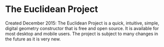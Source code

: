 # The Euclidean Project

Created December 2015: 
The Euclidean Project is a quick, intuitive, simple, digital geometry constructor that is free and open source. 
It is available for most desktop and mobile users.
The project is subject to many changes in the future as it is very new.
